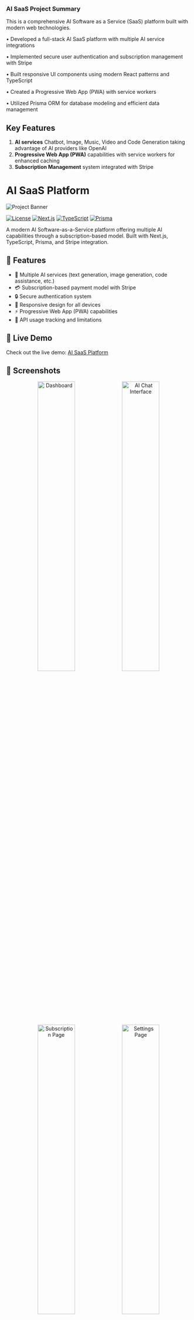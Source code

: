 ### AI SaaS Project Summary

This is a comprehensive AI Software as a Service (SaaS) platform built with modern web technologies.

• Developed a full-stack AI SaaS platform with multiple AI service integrations

• Implemented secure user authentication and subscription management with Stripe

• Built responsive UI components using modern React patterns and TypeScript

• Created a Progressive Web App (PWA) with service workers

• Utilized Prisma ORM for database modeling and efficient data management

## Key Features

1. **AI services** Chatbot, Image, Music, Video and Code Generation taking advantage of AI providers like OpenAI 
2. **Progressive Web App (PWA)** capabilities with service workers for enhanced caching
3. **Subscription Management** system integrated with Stripe


# AI SaaS Platform

![Project Banner](/public/banner.png)

[![License](https://img.shields.io/badge/license-MIT-blue.svg)](LICENSE)
[![Next.js](https://img.shields.io/badge/Next.js-14-black)](https://nextjs.org/)
[![TypeScript](https://img.shields.io/badge/TypeScript-5.0-blue)](https://www.typescriptlang.org/)
[![Prisma](https://img.shields.io/badge/Prisma-5.0-blue)](https://www.prisma.io/)

A modern AI Software-as-a-Service platform offering multiple AI capabilities through a subscription-based model. Built with Next.js, TypeScript, Prisma, and Stripe integration.

## 🌟 Features

- 🤖 Multiple AI services (text generation, image generation, code assistance, etc.)
- 💳 Subscription-based payment model with Stripe
- 🔒 Secure authentication system
- 📱 Responsive design for all devices
- ⚡ Progressive Web App (PWA) capabilities
- 🔄 API usage tracking and limitations

## 🚀 Live Demo

Check out the live demo: [AI SaaS Platform](https://genius-pi-two.vercel.app/)

## 📸 Screenshots

<div align="center">
  <img src="/public/screenshots/dashboard.png" alt="Dashboard" width="45%">
  <img src="/public/screenshots/ai-chat.png" alt="AI Chat Interface" width="45%">
</div>

<div align="center">
  <img src="/public/screenshots/subscription.png" alt="Subscription Page" width="45%">
  <img src="/public/screenshots/settings.png" alt="Settings Page" width="45%">
</div>

## 🛠️ Technologies Used

- **Frontend**: Next.js, React, TypeScript, Tailwind CSS, ShadcnUI
- **Backend**: Next.js API Routes, Prisma ORM
- **Database**: PostgreSQL
- **Authentication**: Clerk
- **Payment Processing**: Stripe
- **AI Integration**: OpenAI API, Replicate API
- **Deployment**: Vercel
